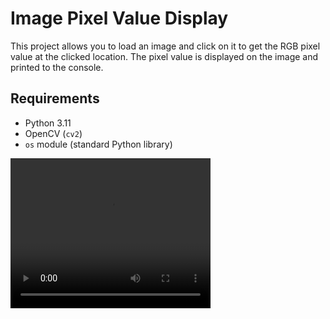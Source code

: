 # Image Pixel Value Display

This project allows you to load an image and click on it to get the RGB pixel value at the clicked location. The pixel value is displayed on the image and printed to the console.

## Requirements

- Python 3.11
- OpenCV (`cv2`)
- `os` module (standard Python library)

<video width="320" height="240" controls>
  <source src="https://github.com/5PCD3/LivePixelDetection/blob/main/ImagePixelLive.mp4" type="video/mp4">
  Your browser does not support the video tag.
</video>

